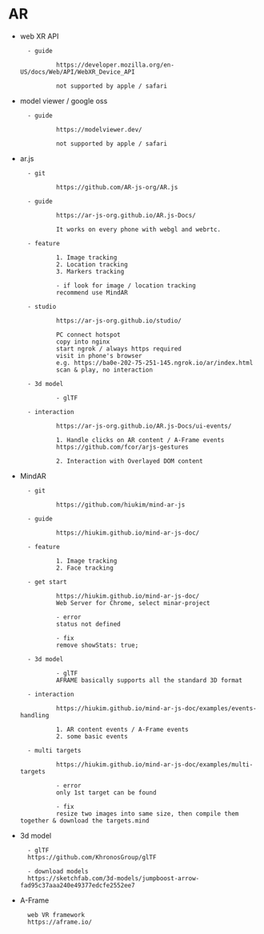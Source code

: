 


# AR

- web XR API

        - guide
        
                https://developer.mozilla.org/en-US/docs/Web/API/WebXR_Device_API

                not supported by apple / safari

- model viewer / google oss

        - guide

                https://modelviewer.dev/

                not supported by apple / safari

- ar.js

        - git

                https://github.com/AR-js-org/AR.js

        - guide

                https://ar-js-org.github.io/AR.js-Docs/

                It works on every phone with webgl and webrtc.

        - feature

                1. Image tracking
                2. Location tracking
                3. Markers tracking
                
                - if look for image / location tracking
                recommend use MindAR
        
        - studio

                https://ar-js-org.github.io/studio/
                
                PC connect hotspot
                copy into nginx
                start ngrok / always https required
                visit in phone's browser
                e.g. https://ba0e-202-75-251-145.ngrok.io/ar/index.html
                scan & play, no interaction

        - 3d model

                - glTF

        - interaction

                https://ar-js-org.github.io/AR.js-Docs/ui-events/

                1. Handle clicks on AR content / A-Frame events
                https://github.com/fcor/arjs-gestures

                2. Interaction with Overlayed DOM content

- MindAR

        - git

                https://github.com/hiukim/mind-ar-js

        - guide

                https://hiukim.github.io/mind-ar-js-doc/

        - feature
        
                1. Image tracking 
                2. Face tracking

        - get start

                https://hiukim.github.io/mind-ar-js-doc/
                Web Server for Chrome, select minar-project

                - error
                status not defined

                - fix
                remove showStats: true;

        - 3d model

                - glTF
                AFRAME basically supports all the standard 3D format

        - interaction

                https://hiukim.github.io/mind-ar-js-doc/examples/events-handling

                1. AR content events / A-Frame events
                2. some basic events

        - multi targets

                https://hiukim.github.io/mind-ar-js-doc/examples/multi-targets

                - error
                only 1st target can be found

                - fix
                resize two images into same size, then compile them together & download the targets.mind

- 3d model

        - glTF
        https://github.com/KhronosGroup/glTF

        - download models
        https://sketchfab.com/3d-models/jumpboost-arrow-fad95c37aaa240e49377edcfe2552ee7

- A-Frame

        web VR framework
        https://aframe.io/












